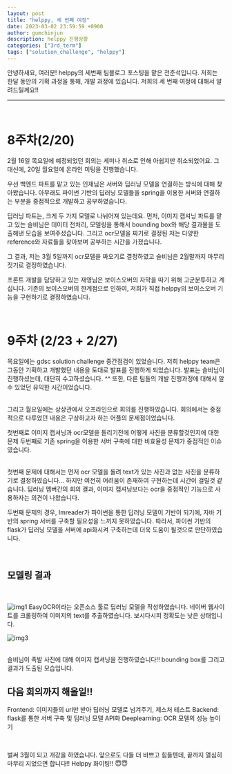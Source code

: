 ```yaml
---
layout: post
title: "helppy, 세 번째 여정"
date: 2023-03-02 23:59:59 +0900
author: gumchinjun
description: helppy 진행상황
categories: ["3rd_term"]
tags: ["solution_challenge", "helppy"]
---
```


안녕하새요, 여러분!
helppy의 세번째 팀블로그 포스팅을 맡은 전준석입니다.
저희는 한달 동안의 기획 과정을 통해, 개발 과정에 있습니다.
저희의 세 번째 여정에 대해서 알려드릴께요!!


---
<br>

# 8주차(2/20)

2월 16일 목요일에 예정되었던 회의는 세미나 취소로 인해 아쉽지만 취소되었어요.
그 대신에, 20일 월요일에 온라인 미팅을 진행했습니다.

우선 백엔드 파트를 맡고 있는 인재님은 서버와 딥러닝 모델을 연결하는 방식에 대해 찾아봤습니다.
아무래도 파이썬 기반의 딥러닝 모델들을 spring을 이용한 서버와 연결하는 부분을 중점적으로 개발하고 공부하였습니다.


딥러닝 파트는, 크게 두 가지 모델로 나뉘어져 있는데요.
먼저, 이미지 캡셔닝 파트를 맡고 있는 슬비님은 데이터 전처리, 모델링을 통해서 bounding box와 해당 결과물을 도출해낸 모습을 보여주셨습니다.
그리고 ocr모델을 짜기로 결정된 저는 다양한 reference와 자료들을 찾아보며 공부하는 시간을 가졌습니다.

그 결과, 저는 3월 5일까지 ocr모델을 짜오기로 결정하였고 슬비님은 2월말까지 마무리짓기로 결정하였습니다. 

프론트 개발을 담당하고 있는 재영님은 보이스오버의 자막을 따기 위해 고군분투하고 계십니다.
기존의 보이스오버의 한계점으로 인하여, 저희가 직접 helppy의 보이스오버 기능을 구현하기로 결정하였습니다. 


<br>


# 9주차 (2/23 + 2/27)

목요일에는 gdsc solution challenge 중간점검이 있었습니다. 저희 helppy team은 그동안 기획하고 개발했던 내용을 토대로 발표를 진행하게 되었습니다.
발표는 슬비님이 진행하셨는데, 대단히 수고하셨습니다. ^^
또한, 다른 팀들의 개발 진행과정에 대해서 알 수 있었던 유익한 시간이었습니다. 

<br>
그리고 월요일에는 상상관에서 오프라인으로 회의를 진행하였습니다.
회의에서는 중점적으로 다루었던 내용은 구상하고자 하는 어플의 문제점이었습니다.
<br>

첫번째로 이미지 캡셔닝과 ocr모델을 돌리기전에 어떻게 사진을 분류할것인지에 대한 문제
두번쨰로 기존 spring을 이용한 서버 구축에 대한 비효율성 문제가 중점적인 이슈였습니다.

<br>
첫번째 문제에 대해서는 먼저 ocr 모델을 돌려 text가 있는 사진과 없는 사진을 분류하기로 결정하였습니다... 하지만 여전히 어려움이 존재하여 구현하는데 시간이 걸릴것 같습니다. 
딥러닝 멤버간의 회의 결과, 이미지 캡셔닝보다는 ocr을 중점적인 기능으로 사용하자는 의견이 나왔습니다.

<br>

두번째 문제의 경우, Imreader가 파이썬을 통한 딥러닝 모델이 기반이 되기에, 자바 기반의 spring 서버를 구축할 필요성을 느끼지 못하였습니다.
따라서, 파이썬 기반의 flask가 딥러닝 모델을 서버에 api화시켜 구축하는데 더욱 도움이 될것으로 판단하였습니다. 

<br>

## 모델링 결과
<br>

![img1](https://user-images.githubusercontent.com/97167373/222390183-c7e26696-2a2d-4078-9318-ab6223d01762.png)
EasyOCR이라는 오픈소스 툴로 딥러닝 모델을 작성하였습니다.
네이버 웹사이트를 크롤링하여 이미지의 text를 추출하였습니다.
보시다시피 정확도는 낮은 상태입니다.
<br>

![img3](https://user-images.githubusercontent.com/97167373/222395657-a30ab9e4-34c7-40b7-8840-a9101ed7d1f1.png)


<br>
슬비님이 족발 사진에 대해 이미지 캡셔닝을 진행하였습니다!!
bounding box를 그리고 결과가 도출된 모습입니다.

<br>

## 다음 회의까지 해올일!!
Frontend: 이미지들의 url만 받아 딥러닝 모델로 넘겨주기, 제스처 테스트 
Backend: flask를 통한 서버 구축 및 딥러닝 모델 API화
Deeplearning: OCR 모델의 성능 높이기

<br>

벌써 3월이 되고 개강을 하였습니다.
앞으로도 다들 더 바쁘고 힘들텐데, 끝까지 열심히 마무리 지었으면 합니다!! 
Helppy 화이팅!! 😇😇

<br>

